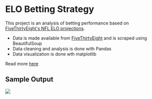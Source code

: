# ELO Betting Strategy

This project is an analysis of betting performance based on [FiveThirtyEight's NFL ELO projections](https://projects.fivethirtyeight.com/2019-nfl-predictions/).

- Data is made available from [FiveThirtyEight](https://data.fivethirtyeight.com/#nfl-elo) and is scraped using BeautifulSoup
- Data cleaning and analysis is done with Pandas
- Data visualization is done wth matplotlib

Read more [here](https://www.michaelrow.land/2020/01/10/betting-on-elo-ratings)

## Sample Output
![](https://www.michaelrow.land/assets/betting-2.svg)
